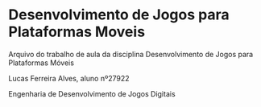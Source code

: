 # Desenvolvimento de Jogos para Plataformas Moveis
Arquivo do trabalho de aula da disciplina Desenvolvimento de Jogos para Plataformas Móveis

Lucas Ferreira Alves, aluno nº27922

Engenharia de Desenvolvimento de Jogos Digitais
